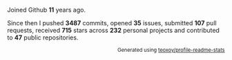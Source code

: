 Joined Github **11** years ago.

Since then I pushed **3487** commits, opened **35** issues, submitted **107** pull requests, received **715** stars across **232** personal projects and contributed to **47** public repositories.

<p align="right"><sub>Generated using <a href="https://github.com/marketplace/actions/profile-readme-stats">teoxoy/profile-readme-stats</a></sub></p>
